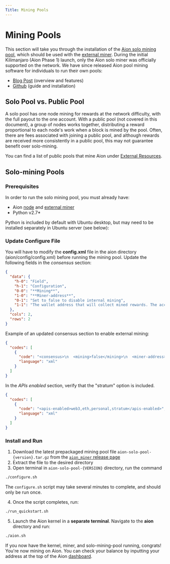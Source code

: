 ```yaml
---
Title: Mining Pools
---
```


# Mining Pools

This section will take you through the installation of the [Aion solo mining pool](doc:solo-mining-pool), which should be used with the [external miner](doc:external-miner). During the initial Kilimanjaro (Aion Phase 1) launch, only the Aion solo miner was officially supported on the network. We have since released Aion pool mining software for individuals to run their own pools:

- [Blog Post](https://blog.aion.network/new-aion-pool-software-6e3232527fa) (overview and features)
- [Github](https://github.com/aionnetwork/aion_pool2) (guide and installation)

## Solo Pool vs. Public Pool

A solo pool has one node mining for rewards at the network difficulty, with the full payout to the one account. With a public pool (not covered in this document), a group of nodes works together, distributing a reward proportional to each node's work when a block is mined by the pool. Often, there are fees associated with joining a public pool, and although rewards are received more consistently in a public pool, this may not guarantee benefit over solo-mining.

You can find a list of public pools that mine Aion under [External Resources](external-resources).

## Solo-mining Pools

### Prerequisites

In order to run the solo mining pool, you must already have:

- Aion [node](doc:node-set-up) and [external miner](doc:external-miner)
- Python v2.7*

Python is included by default with Ubuntu desktop, but may need to be installed separately in Ubuntu server (see below):

### Update Configure File

You will have to modify the **config.xml** file in the aion directory (aion/config/config.xml) before running the mining pool. Update the following fields in the *consensus* section:

```json
{
  "data": {
    "h-0": "Field",
    "h-1": "Configuration",
    "0-0": "**Mining**",
    "1-0": "**Miner-address**",
    "0-1": "Set to false to disable internal mining",
    "1-1": "The wallet address that will collect mined rewards. The account address created in creating accounts section can be used for this purpose"
  },
  "cols": 2,
  "rows": 2
}
```

Example of an updated consensus section to enable external mining:

```json
{
  "codes": [
    {
      "code": "<consensus>\n  <mining>false</mining>\n  <miner-address>0xa0----------------your-account-address--------------------------</miner-address>\n  <cpu-mine-threads>8</cpu-mine-threads>\n  <extra-data>AION</extra-data>\n<consensus>",
      "language": "xml"
    }
  ]
}
```

In the *APIs enabled* section, verify that the "stratum" option is included.

```json
{
  "codes": [
    {
      "code": "<apis-enabled>web3,eth,personal,stratum</apis-enabled>",
      "language": "xml"
    }
  ]
}
```

### Install and Run

1. Download the latest prepackaged mining pool file `aion-solo-pool-{version}.tar.gz` from the [`aion_miner` release page](https://github.com/aionnetwork/aion_miner/releases)
2. Extract the file to the desired directory
3. Open terminal in `aion-solo-pool-{VERSION}` directory, run the command

```bash
./configure.sh
```

The `configure.sh` script may take several minutes to complete, and should only be run once.

4. Once the script completes, run:

```bash
./run_quickstart.sh
```

5. Launch the Aion kernel in a **separate terminal**. Navigate to the **aion** directory and run: 

```bash
./aion.sh
```

If you now have the kernel, miner, and solo-mining-pool running, congrats! You're now mining on Aion. You can check your balance by inputting your address at the top of the Aion [dashboard](https://mainnet.aion.network/#/dashboard).